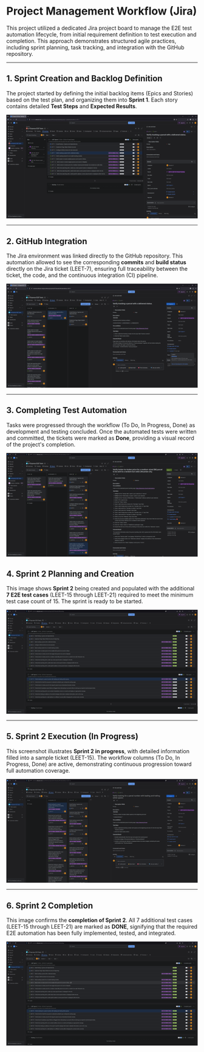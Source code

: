 # Project Management Workflow (Jira)

This project utilized a dedicated Jira project board to manage the E2E test automation lifecycle, from initial requirement definition to test execution and completion. This approach demonstrates structured agile practices, including sprint planning, task tracking, and integration with the GitHub repository.

---

## 1. Sprint Creation and Backlog Definition

The project started by defining the initial backlog items (Epics and Stories) based on the test plan, and organizing them into **Sprint 1**. Each story contains detailed **Test Steps** and **Expected Results**.

![01_Sprint creation](/images/01_Sprint%20creation.png)

---

## 2. GitHub Integration

The Jira environment was linked directly to the GitHub repository. This automation allowed to see the corresponding **commits** and **build status** directly on the Jira ticket (LEET-7), ensuring full traceability between the ticket, the code, and the continuous integration (CI) pipeline.

![02_Jira and Github link implementation](/images/02_Jira%20and%20Github%20link%20implementation.png)

---

## 3. Completing Test Automation

Tasks were progressed through the workflow (To Do, In Progress, Done) as development and testing concluded. Once the automated tests were written and committed, the tickets were marked as **Done**, providing a visual record of the project's completion.

![03_Complete'ing test automation](/images/03_Complete'ing%20test%20automation.png)

## 4. Sprint 2 Planning and Creation

This image shows **Sprint 2** being created and populated with the additional **7 E2E test cases** (LEET-15 through LEET-21) required to meet the minimum test case count of 15. The sprint is ready to be started.

![04_second sprint created for additional 7 test cases.png](/images/04_second%20sprint%20created%20for%20additional%207%20test%20cases.png)

---

## 5. Sprint 2 Execution (In Progress)

This screenshot illustrates **Sprint 2 in progress**, with detailed information filled into a sample ticket (LEET-15). The workflow columns (To Do, In Progress, Done) are active, demonstrating continuous progression toward full automation coverage.

![05_second sprint test cases are filled with detailed information and in progress.png](/images/05_second%20sprint%20test%20cases%20are%20filled%20with%20detailed%20information%20and%20in%20progress.png)

---

## 6. Sprint 2 Completion

This image confirms the **completion of Sprint 2**. All 7 additional test cases (LEET-15 through LEET-21) are marked as **DONE**, signifying that the required E2E automation has been fully implemented, tested, and integrated.

![06_Sprint 2 finished with automating the additional added 7 E2E cases.png](/images/06_Sprint%202%20finished%20with%20automating%20the%20additional%20added%207%20E2E%20cases.png)
